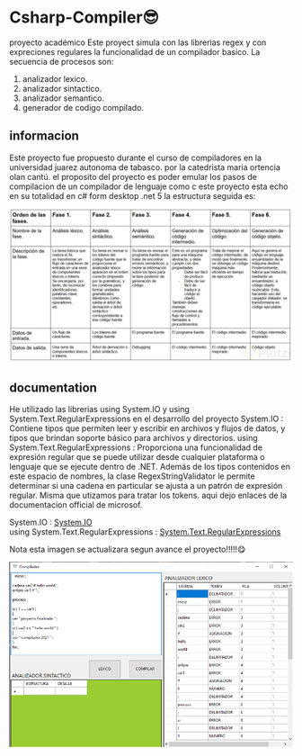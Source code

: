 # Csharp-Compiler😎
proyecto académico
Este proyect  simula  con las librerias  regex y con expreciones regulares la funcionalidad de un compilador basico.
La secuencia de procesos son:
1) analizador lexico.
2) analizador sintactico.
3) analizador semantico.
4) generador de codigo compilado.

<h2>informacion</h2>
<p>
Este proyecto fue propuesto durante el curso de compiladores en la universidad juarez autonoma de tabasco.
por la catedrista maria ortencia olan cantú. el proposito del proyecto es poder emular los pasos de compilacion
de un compilador de lenguaje como c este proyecto esta echo en su totalidad en c# form desktop .net 5 la estructura seguida es:
</p>
<img src="./fases del analiazdor.png" alt="fases_del_compilador.png"/>

<h2>documentation</h2>
<p>
He utilizado las librerias using System.IO y using System.Text.RegularExpressions en el desarrollo del proyecto
System.IO :
Contiene tipos que permiten leer y escribir en archivos y flujos de datos, y tipos que brindan soporte básico para archivos y directorios.
using System.Text.RegularExpressions :
Proporciona una funcionalidad de expresión regular que se puede utilizar desde cualquier plataforma o lenguaje que se ejecute dentro de .NET. 
Además de los tipos contenidos en este espacio de nombres, la clase RegexStringValidator le permite determinar si una cadena en particular 
se ajusta a un patrón de expresión regular. Misma que utizamos para tratar los tokens.
aqui dejo enlaces de la documentacion official de microsof.
</p>
  System.IO :
  <a href="https://docs.microsoft.com/en-us/dotnet/api/system.io?view=net-5.0">System.IO</a> <br/>
  using System.Text.RegularExpressions :
  <a href="https://docs.microsoft.com/en-us/dotnet/api/system.text.regularexpressions?view=net-5.0">System.Text.RegularExpressions</a>
  
  <p>Nota esta imagen se actualizara segun avance el proyecto!!!!!😋</p>
  
<img src="./Captura de pantalla (245).png" alt="Compilador.png"/>
  
